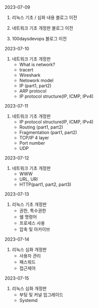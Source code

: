 2023-07-09 <br/>

1. 리눅스 기초 / 심화 내용 블로그 이전 <br/>

2. 네트워크 기초 개정판 블로그 이전 <br/>

3. 100daysdevops 블로그 이전 <br/>

2023-07-10 <br/>

1. 네트워크 기초 개정판
    + What is network?
    + tracert
    + Wireshark
    + Netowork model
    + IP (part1, part2)
    + ARP protocol
    + IP protocol structure(IP, ICMP, IPv4)

2023-07-11 <br/>

1. 네트워크 기초 개정판
    + IP protocol structure(IP, ICMP, IPv4)
    + Routing (part1, part2)
    + Fragmentation (part1, part2)
    + TCP/IP 4 layer
    + Port number 
    + UDP

2023-07-12 <br/>

1. 네트워크 기초 개정판
    + WWW
    + URL, URI
    + HTTP(part1, part2, part3)

2023-07-13 <br/>

1. 리눅스 기초 개정판
    + 권한, 특수권한
    + 쉘 명령어
    + 프로세스 사용
    + 압축 및 아카이브

2023-07-14 <br/>

1. 리눅스 심화 개정판
    + 사용자 관리
    + 패스워드
    + 접근제어

2023-07-15 <br/>

1. 리눅스 심화 개정판
    + 부팅 및 커널 업그레이드
    + Systemd

    





